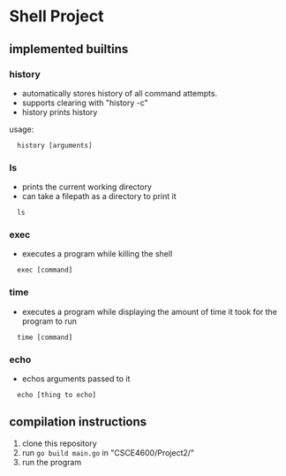 # Shell Project

## implemented builtins

### history

- automatically stores history of all command attempts.
- supports clearing with "history -c"
- history prints history

usage:

```
  history [arguments]
```

### ls

- prints the current working directory
- can take a filepath as a directory to print it

```
  ls
```

### exec

- executes a program while killing the shell

```
  exec [command]
```

### time

- executes a program while displaying the amount of time it took for the program to run

```
  time [command]
```

### echo

- echos arguments passed to it

```
  echo [thing to echo]
```

## compilation instructions

1. clone this repository
2. run ```go build main.go``` in "CSCE4600/Project2/"
3. run the program